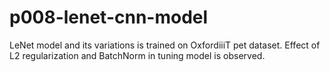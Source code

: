 # p008-lenet-cnn-model
LeNet model and its variations is trained on OxfordiiiT pet dataset. Effect of L2 regularization and BatchNorm in tuning model is observed.
